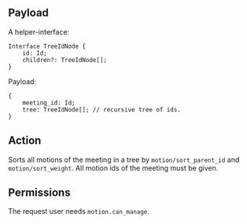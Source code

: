 ## Payload
A helper-interface:
```
Interface TreeIdNode {
    id: Id;
    children?: TreeIdNode[];
}
```

Payload:
```
{
    meeting_id: Id;
    tree: TreeIdNode[]; // recursive tree of ids.
}
```

## Action
Sorts all motions of the meeting in a tree by `motion/sort_parent_id` and `motion/sort_weight`. All motion ids of the meeting must be given.

## Permissions
The request user needs `motion.can_manage`.

